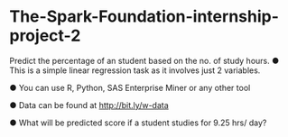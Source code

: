 # The-Spark-Foundation-internship-project-2

Predict the percentage of an student based on the no. of study hours. 
● This is a simple linear regression task as it involves just 2 variables.

● You can use R, Python, SAS Enterprise Miner or any other tool 

● Data can be found at http://bit.ly/w-data

● What will be predicted score if a student studies for 9.25 hrs/ day? 
